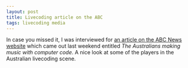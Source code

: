 ```yaml
---
layout: post
title: Livecoding article on the ABC
tags: livecoding media
---
```


In case you missed it, I was interviewed for [an article on the ABC News
website](https://www.abc.net.au/news/2019-07-21/live-coding-australia-music-computer-code/11301114)
which came out last weekend entitled _The Australians making music with computer
code_. A nice look at some of the players in the Australian livecoding scene.
